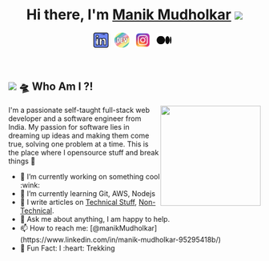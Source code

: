 <h1 align="center">Hi there, I'm <a href="https://www.linkedin.com/in/manik-mudholkar-95295418b/" target="_blank">Manik Mudholkar</a> <img src="https://github.com/blackcater/blackcater/raw/main/images/Hi.gif" height="32" /></h1>
<p align='center'>
   <a href="https://www.linkedin.com/in/manik-mudholkar-95295418b/"><img height="30" src="https://raw.githubusercontent.com/ghost8395/ghost8395/main/images/linkedin.png?raw=true"></a>&nbsp;&nbsp;
   <a href="https://dev.to/ghost8395"><img height="30" src="https://raw.githubusercontent.com/ghost8395/ghost8395/main/images/devto.png?raw=true"></a>&nbsp;&nbsp;
   <a href="https://www.instagram.com/manikmudholkarr/"><img height="30" src="https://raw.githubusercontent.com/ghost8395/ghost8395/main/images/instagram.png?raw=true"></a>&nbsp;&nbsp;
   <a href="https://medium.com/@manikmudholkar831995"><img height="30" src="https://raw.githubusercontent.com/ghost8395/ghost8395/main/images/medium.png?raw=true"></a>&nbsp;&nbsp;
</p>

<br />


## <img src="https://media.giphy.com/media/WUlplcMpOCEmTGBtBW/giphy.gif" width="30"> 🛸 Who Am I ?!
<a href="#"><img align="right" src="https://github.com/blackcater/blackcater/raw/main/images/banner.gif" width="200 " height="200" /></a>

I'm a passionate self-taught full-stack web developer and a software engineer from India. 
My passion for software lies in dreaming up ideas and making them come true, solving one problem at a time.
This is the place where I opensource stuff and break things :rofl:
<ul>
<li> 🔭 I’m currently working on something cool :wink:</li>
<li> 🌱 I’m currently learning Git, AWS, Nodejs</li>
<li> 📝 I write articles on <a href="https://dev.to/ghost8395">Technical Stuff</a>, <a href="https://medium.com/@manikmudholkar831995">Non-Technical</a>.</li>
<li> 💬 Ask me about anything, I am happy to help.</li>
<li> 📫 How to reach me: [@manikMudholkar](https://www.linkedin.com/in/manik-mudholkar-95295418b/)</li>
<li> 🎉 Fun Fact: I :heart: Trekking </li>
</ul>